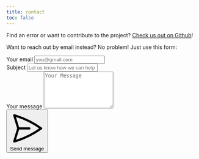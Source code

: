 ```yaml
---
title: contact
toc: false
---
```


Find an error or want to contribute to the project? [Check us out on Github](https://www.github.com/remysheppard/lutheran-confessions/)!

Want to reach out by email instead? No problem! Just use this form:

<form class="flex flex-col mt-4" netlify>
    <div class="mb-4">
        <label for="email" class="block mb-2 text-sm font-medium text-gray-900 dark:text-gray-300">Your email</label>
        <input type="email" id="email" class="shadow-sm bg-gray-50 border border-gray-300 text-gray-900 text-sm rounded-lg focus:ring-primary-500 focus:border-primary-500 block w-full p-2 dark:bg-gray-700 dark:border-gray-600 dark:placeholder-gray-400 dark:text-white dark:focus:ring-primary-500 dark:focus:border-primary-500 dark:shadow-sm-light" placeholder="you@gmail.com" required>
    </div>
    <div class="mb-4">
        <label for="subject" class="block mb-2 text-sm font-medium text-gray-900 dark:text-gray-300">Subject</label>
        <input type="text" id="subject" class="block p-2 w-full text-sm text-gray-900 bg-gray-50 rounded-lg border border-gray-300 shadow-sm focus:ring-primary-500 focus:border-primary-500 dark:bg-gray-700 dark:border-gray-600 dark:placeholder-gray-400 dark:text-white dark:focus:ring-primary-500 dark:focus:border-primary-500 dark:shadow-sm-light" placeholder="Let us know how we can help you" required>
    </div>
    <div class="mb-4">
        <label for="message" class="block mb-2 text-sm font-medium text-gray-900 dark:text-gray-400">Your message</label>
        <textarea id="message" rows="6" class="block p-2 w-full text-sm text-gray-900 bg-gray-50 rounded-lg shadow-sm border border-gray-300 focus:ring-primary-500 focus:border-primary-500 dark:bg-gray-700 dark:border-gray-600 dark:placeholder-gray-400 dark:text-white dark:focus:ring-primary-500 dark:focus:border-primary-500" placeholder="Your Message"></textarea>
    </div>
    <button type="submit" class="py-3 px-4 text-sm font-medium text-center text-white rounded-lg sm:w-fit  focus:ring-4 focus:outline-none bg-primary-600 hover:bg-primary-700 focus:ring-primary-800 flex flex-row justify-center">
      <svg xmlns="http://www.w3.org/2000/svg" fill="none" viewBox="0 0 24 24" stroke-width="1.5" stroke="currentColor" class="w-5 h-5 inline"><path stroke-linecap="round" stroke-linejoin="round" d="M6 12L3.269 3.126A59.768 59.768 0 0121.485 12 59.77 59.77 0 013.27 20.876L5.999 12zm0 0h7.5" /></svg>
      <span class="ml-4">Send message</span>
    </button>
</form>